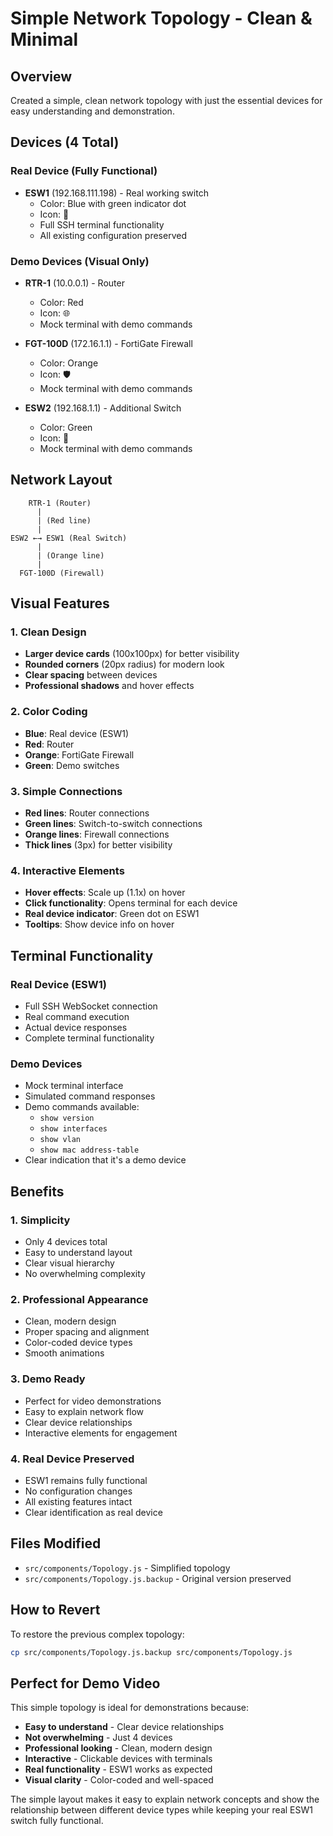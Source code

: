 # Simple Network Topology - Clean & Minimal

## Overview
Created a simple, clean network topology with just the essential devices for easy understanding and demonstration.

## Devices (4 Total)

### Real Device (Fully Functional)
- **ESW1** (192.168.111.198) - Real working switch
  - Color: Blue with green indicator dot
  - Icon: 🔌
  - Full SSH terminal functionality
  - All existing configuration preserved

### Demo Devices (Visual Only)
- **RTR-1** (10.0.0.1) - Router
  - Color: Red
  - Icon: 🌐
  - Mock terminal with demo commands

- **FGT-100D** (172.16.1.1) - FortiGate Firewall
  - Color: Orange
  - Icon: 🛡️
  - Mock terminal with demo commands

- **ESW2** (192.168.1.1) - Additional Switch
  - Color: Green
  - Icon: 🔌
  - Mock terminal with demo commands

## Network Layout
```
    RTR-1 (Router)
      |
      | (Red line)
      |
ESW2 ←→ ESW1 (Real Switch)
      |
      | (Orange line)
      |
  FGT-100D (Firewall)
```

## Visual Features

### 1. Clean Design
- **Larger device cards** (100x100px) for better visibility
- **Rounded corners** (20px radius) for modern look
- **Clear spacing** between devices
- **Professional shadows** and hover effects

### 2. Color Coding
- **Blue**: Real device (ESW1)
- **Red**: Router
- **Orange**: FortiGate Firewall
- **Green**: Demo switches

### 3. Simple Connections
- **Red lines**: Router connections
- **Green lines**: Switch-to-switch connections
- **Orange lines**: Firewall connections
- **Thick lines** (3px) for better visibility

### 4. Interactive Elements
- **Hover effects**: Scale up (1.1x) on hover
- **Click functionality**: Opens terminal for each device
- **Real device indicator**: Green dot on ESW1
- **Tooltips**: Show device info on hover

## Terminal Functionality

### Real Device (ESW1)
- Full SSH WebSocket connection
- Real command execution
- Actual device responses
- Complete terminal functionality

### Demo Devices
- Mock terminal interface
- Simulated command responses
- Demo commands available:
  - `show version`
  - `show interfaces`
  - `show vlan`
  - `show mac address-table`
- Clear indication that it's a demo device

## Benefits

### 1. Simplicity
- Only 4 devices total
- Easy to understand layout
- Clear visual hierarchy
- No overwhelming complexity

### 2. Professional Appearance
- Clean, modern design
- Proper spacing and alignment
- Color-coded device types
- Smooth animations

### 3. Demo Ready
- Perfect for video demonstrations
- Easy to explain network flow
- Clear device relationships
- Interactive elements for engagement

### 4. Real Device Preserved
- ESW1 remains fully functional
- No configuration changes
- All existing features intact
- Clear identification as real device

## Files Modified
- `src/components/Topology.js` - Simplified topology
- `src/components/Topology.js.backup` - Original version preserved

## How to Revert
To restore the previous complex topology:
```bash
cp src/components/Topology.js.backup src/components/Topology.js
```

## Perfect for Demo Video
This simple topology is ideal for demonstrations because:
- **Easy to understand** - Clear device relationships
- **Not overwhelming** - Just 4 devices
- **Professional looking** - Clean, modern design
- **Interactive** - Clickable devices with terminals
- **Real functionality** - ESW1 works as expected
- **Visual clarity** - Color-coded and well-spaced

The simple layout makes it easy to explain network concepts and show the relationship between different device types while keeping your real ESW1 switch fully functional.
